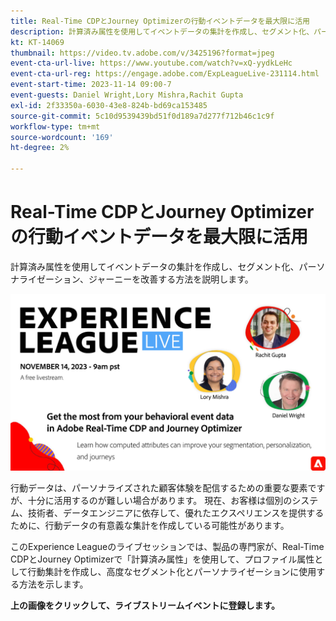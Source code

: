```yaml
---
title: Real-Time CDPとJourney Optimizerの行動イベントデータを最大限に活用
description: 計算済み属性を使用してイベントデータの集計を作成し、セグメント化、パーソナライゼーション、ジャーニーを改善する方法を説明します。
kt: KT-14069
thumbnail: https://video.tv.adobe.com/v/3425196?format=jpeg
event-cta-url-live: https://www.youtube.com/watch?v=xQ-yydkLeHc
event-cta-url-reg: https://engage.adobe.com/ExpLeagueLive-231114.html
event-start-time: 2023-11-14 09:00-7
event-guests: Daniel Wright,Lory Mishra,Rachit Gupta
exl-id: 2f33350a-6030-43e8-824b-bd69ca153485
source-git-commit: 5c10d9539439bd51f0d189a7d277f712b46c1c9f
workflow-type: tm+mt
source-wordcount: '169'
ht-degree: 2%

---
```


# Real-Time CDPとJourney Optimizerの行動イベントデータを最大限に活用

計算済み属性を使用してイベントデータの集計を作成し、セグメント化、パーソナライゼーション、ジャーニーを改善する方法を説明します。

[![ExL LIVE 2023 年 9 月 22 日](assets/Nov14_2023_exl_live_WebBanner.jpg)](https://engage.adobe.com/ExpLeagueLive-231114.html)

行動データは、パーソナライズされた顧客体験を配信するための重要な要素ですが、十分に活用するのが難しい場合があります。 現在、お客様は個別のシステム、技術者、データエンジニアに依存して、優れたエクスペリエンスを提供するために、行動データの有意義な集計を作成している可能性があります。

このExperience Leagueのライブセッションでは、製品の専門家が、Real-Time CDPとJourney Optimizerで「計算済み属性」を使用して、プロファイル属性として行動集計を作成し、高度なセグメント化とパーソナライゼーションに使用する方法を示します。


**上の画像をクリックして、ライブストリームイベントに登録します。**
